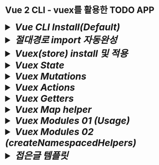 # Vue 2 CLI - vuex를 활용한 TODO APP

<details>
<summary style="font-size:30px; font-weight:bold; font-style:italic;">Vue CLI Install(Default)</summary>
<br>

- ### vue project 생성

  ```bash
  vue create {프로젝트명}
  ```

- ### 개발 환경 구축 옵션 선택
  ```text/plain
  Vue CLI v5.0.8
  ? Please pick a preset:
    Default ([Vue 3] babel, eslint)
  > Default ([Vue 2] babel, eslint)
    Manually select features
  ```

</details>

<details>
<summary style="font-size:30px; font-weight:bold; font-style:italic;">절대경로 import 자동완성</summary>
<br>

  Ctrl + Spacebar를 타이핑하게 되면 자동완성이 뜬다.  
  일반적인 js의 경로는 ./으로 상대경로가 잡힌다.  
  vue에서는 @ 기호가 src 디렉토리를 참조하는 별칭으로 사용된다.  
  기본적으로 src의 별칭인 @/가 붙고 이후의 경로는 자동으로 완성해준다.

- ### Ctrl + Shift + P
  - settings.json
    ```json
      "javascript.preferences.importModuleSpecifier": "non-relative",
      "typescript.preferences.importModuleSpecifier": "non-relative",
    ```

</details>
<details>
<summary style="font-size:30px; font-weight:bold; font-style:italic;">Vuex(store) install 및 적용</summary>
<br>

- ### 기본 명령어
  ```bash
  npm install vuex
  ```
  기본 명령어를 사용할 경우 최신버전인 4 버전이 설치 된다.  
  그러나 현재 vue 버전에서는 4 버전을 지원하지 않는다.  
  따라서 아래와 같이 진행한다.  

  (만약 이미 4 버전을 설치했다면 제거 후 진행하도록 한다.  )

- ### 제거 명령어
  ```bash
  npm uninstall vuex
  ```

- ### 3.1.3 설치 명령어
  ```bash
  npm install vuex/@3.1.3
  ```

- ### Store 구성
  ```js
  import Vue from 'vue'
  import Vuex from 'vuex'
  Vue.use(Vuex)

  export default new Vuex.Store({
    state: {
      todos: [
        { id: 1, text: 'buy a car', checked: false},
        { id: 2, text: 'play a game', checked: false},
      ]
    },
    mutations: {

    },
    actions: {

    },
    getters: {

    }
  })
  ```

- ### Store 적용 (전역 등록)
  ```js
  import Vue from 'vue'
  import App from './App.vue'
  import store from './store'

  Vue.config.productionTip = false

  new Vue({
    store,
    render: h => h(App),
  }).$mount('#app')
  ```

</details>

<details>
<summary style="font-size:30px; font-weight:bold; font-style:italic;">Vuex State</summary>
<br>

# 호출
state 변수는 vue 확장자 파일의 computed 속성에 호출하여 사용한다.  

computed는 함수 형태를 정의하고, template에 해당 함수를 할당 함으로 초기 렌더링시 computed에 정의 한 함수가 호출된다.  
또한, 내부적으로 data나 state의 변경을 감지하면 이를 의존하고 있는 computed에 정의한 함수가 다시 호출 된다.  
여기서 말하는 의존이란, 계산된 값이 어떤 다른값에 따라 달라진다는 의미로,  
computed 속성의 결과가 특정한 data 속성이나 vuex state값을 기준으로 결정될 때,  
그 값을 "의존성" 이라고 한다.  

이때 state 혹은 data 그 자체를 하나로 의존하는 것이 아니라 computed에서 참조하는 특정(세부) 대상을 지칭한다.  
data라면 data에 나열된 변수중 computed에서 정확히 참조하는 변수,  
vuex state라면 state에 나열된 변수중 computed에서 정확히 참조하는 변수를 말한다.  
데이터 변수의 경우 `return this.todo` 면 `todo`, `return this.user` 면 `user`가 computed의 의존성이고  
vuex state 변수의 경우 `return this.$store.state.todo` 면 `todo`, `return this.$store.state.user` 면 `user`가 computed의 의존성이 된다.  


- ### ___.vue
  ```html
  <template>
    {{ todos }}
  </template>
  <script>
    export default {
      computed: {
        todos() {
          return this.$store.state.todoss
        }
      }
    }
  </script>
  ```


</details>
<details>
<summary style="font-size:30px; font-weight:bold; font-style:italic;">Vuex Mutations</summary>
<br>

# 정의
vuex에서 state에 있는 변수를 변경할때는 mutations 안에서 변경하는것이 규칙이다.
- ### Store
  ```js
  import Vue from 'vue'
  import Vuex from 'vuex'
  Vue.use(Vuex)

  export default new Vuex.Store({
    state: {
      todos: [
        { id: 1, text: 'buy a car', checked: false},
        { id: 2, text: 'play a game', checked: false},
      ]
    },
    mutations: {
      ADD_TODO(state, payload) {
        state.todos.push({
          id: Math.random(),
          text: payload,
          checked: false
        })
      },
    },
    actions: {

    },
    getters: {

    }
  })
  ```
mutations 속성에 함수를 정의하고 해당 함수 블록에서 state에 접근하여 state를 변경한다.
이때 함수의 첫번째 매개변수로 state를, 두번째 매개변수로 payload를 받는다.
payload는 mutations의 함수가 호출될때 전달하는 값이다.

# 호출


- ### commit
  mutations를 vue 확장자 파일에서 호출할때는 methods 속성에서 함수를 정의하고, commit을 통해 호출한다.

  - #### ___.vue
    ```html
    <template>
      <button 
        @keyup.enter="addTodo"
      >
    </template>

    <script>
    export default {
      name: 'AddTodo',
      methods: {
        addTodo(e) {
          this.$store.commit('ADD_TODO', e.target.value) // mutation 호출
        },
      },
    };
    </script>
    ```
    첫번째 매개변수로는 mutations에 정의한 함수 이름, 두번째 매개변수로는 해당 함수의 두번째 매개변수인 payload 전달값을 할당할 수 있다.

</details>
<details>
<summary style="font-size:30px; font-weight:bold; font-style:italic;">Vuex Actions</summary>
<br>

# 정의
Vuex에서 actions는 비즈니스로직 즉, 여러개의 mutations를 조합하여 호출하거나 비동기적인 로직을 처리할 때 사용한다.
여기서 말하는 비동기적인 로직은 fetch나 axios, jQuert의 ajax 뿐만 아니라 Promise객체, Async~Await 그 자체를 말한다.  

mutations에서 비동기 로직을 처리할 경우 mutations가 호출되고난 뒤, 비동기 로직이 종료되기 전 mutations의 함수 블록이 종료된다.  
state 변경을 보장받을 수 없고, getters같은 state 변경 감지에 대한 작업 처리에 영향을 주게 된다.

따라서 state의 직접적인 변경은 mutations에서 관리하고, 비동기적 작업은 actions에서 관리한다.  
(actions에서 비동기적인 작업 후 mutations를 commit-호출하는 flow로 설계할 수 있다.)


- ### Store
  ```js
  import Vue from 'vue'
  import Vuex from 'vuex'
  Vue.use(Vuex)

  export default new Vuex.Store({
    state: {
      todos: [
        { id: 1, text: 'buy a car', checked: false},
        { id: 2, text: 'play a game', checked: false},
      ]
    },
    mutations: {
      ADD_TODO(state, payload) {
        state.todos.push({
          id: Math.random(),
          text: payload,
          checked: false
        })
      },
    },
    actions: {
      addTodo(context, payload) {
      const {commit, dispatch} = context;
      /* 비동기 작업 ex) axios(2초 소요) 후 commit 호출 */
      setTimeout(function() {
        commit('ADD_TODO', payload);
      }, 2000) //2초 후 실행
    },
    },
    getters: {

    }
  })
  ```
  
  actions함수는 매개변수로 context와 payload를 받는다.
  context에는 commit과 dispatch 함수가 존재한다.
  commit을 통해 mutations을 호출하고 dispatch를 통해 다른 actions 함수를 호출한다.

# 호출


- ### dispatch
  actions를 vue 확장자 파일에서 호출할때는 methods 속성에서 함수를 정의하고, dispatch를 통해 호출한다.

  - #### ___.vue
    ```html
    <template>
      <button 
        @keyup.enter="addTodo"
      >
    </template>

    <script>
    export default {
      name: 'AddTodo',
      methods: {
        addTodo(e) {
          this.$store.dispatch('addTodo', e.target.value) // action 호출
        },
      },
    };
    </script>
    ```
    첫번째 매개변수로는 actions에 정의한 함수 이름, 두번째 매개변수로는 해당 함수의 두번째 매개변수인 payload 전달값을 할당할 수 있다.

</details>
<details>
<summary style="font-size:30px; font-weight:bold; font-style:italic;">Vuex Getters</summary>
<br>

# 정의
Vuex에서 getters는 vue 인스턴스에서 computed와 비슷한 역할을 한다.  
연산된 state값을 접근하는 속성으로 여러 뷰 컴포넌트에서 재사용이 가능하다.   
computed와 같이 캐싱 기능이 있다.


- ### Store
  ```js
  import Vue from 'vue'
  import Vuex from 'vuex'
  Vue.use(Vuex)

  export default new Vuex.Store({
    state: {
      todos: [
        { id: 1, text: 'buy a car', checked: false},
        { id: 2, text: 'play a game', checked: false},
      ]
    },
    mutations: {
    },
    actions: {
    },
    getters: {
      numberOfCompletedTodo(state) {
      return state.todos.filter(todo => todo.checked).length
    }
    }
  })
  ```
  getters에 정의한 함수는 첫번째 매개변수로 store의 state를 접근할 수 있다.  
  (호출부에서 전달하는것이 아님.)

# 호출

getters는 vue 인스턴스의 computed속성에 정의된 함수의 반환값에 호출하여 사용한다.
- ### ___.vue
  ```html
  <template>
    <div>
      Completed Todo: {{ numberOfCompletedTodo }}
    </div>
  </template>

  <script>
  export default {
    name: 'CompletedTodo',
    computed: {
      /* numberOfCompletedTodo() { // getters 적용 전 (state 직접 접근 후 연산)
          return this.$store.state.todos.filter(todo => todo.checked).length
      }, */
      numberOfCompletedTodo() {
        return this.$store.getters.numberOfCompletedTodo // getters 적용
      }
    },
  };
  </script>
  ```

</details>
<details>
<summary style="font-size:30px; font-weight:bold; font-style:italic;">Vuex Map helper</summary>
<br>
  this.$store 객체를 통한 store의 접근 코드는 컴포넌트가 많아질수록 추적이 어려워진다.  
  Vuex store에는 state, mutations, actions, getters 각 속성을 빠르게 접근할 수 있는 기능을 제공한다.  

## Map Helper 종류
- mapState
- mapMutations
- mapActions
- mapState

- ### Arrow 참조 & Object Mapping

  ```html
  <script>
  import { mapState, mapGetters, mapMutations, mapActions } from 'vuex'
  export default {
    computed: {
      ...mapState(state => state.todos)
      ...mapState({
        schedule: state => state.todos
      })
      ...mapGetters(['numberOfCompletedTodo']) // getters는 화살표 함수 참조가 불가능하다.
    },
    methods: {
      ...mapMutations({
        ADD_TODO: (context, payload) => context.commit('ADD_TODO', payload),
      })
      ...mapActions({
        addTodo: (context, payload) => context.dispatch('addTodo', payload)
      })

    }
  };
  </script>
  ```
- ### String 참조 - Array

  ```html

  <script>
  import { mapState, mapGetters, mapMutations, mapActions } from 'vuex'
  export default {
    computed: {
      ...mapState(['aS', 'bS', 'cS'])
      ...mapGetters(['aG', 'bG', 'cG']) 
    },
    methods: {
      ...mapMutations(['aM', 'bM', 'cM'])
      ...mapActions(['aA', 'bA', 'cA'])
    }
  };
  </script>
  ```

- ### String 참조 - Object Mapping

  ```html

  <script>
  import { mapState, mapGetters, mapMutations, mapActions } from 'vuex'
  export default {
    computed: {
      ...mapState(['todos'])
      ...mapState({schedule: 'todos'}) // 다른 이름으로 맵핑
      ...mapGetters(['numberOfCompletedTodo']) 
      ...mapGetters({count: 'numberOfCompletedTodo'}) // getters는 화살표 함수 참조가 불가능하다.
    },
    methods: {
      ...mapMutations(['ADD_TODO'])
      ...mapMutations({ADD_TODO: 'ADD_TODO'})
      ...mapActions(['addTodo'])
      ...mapActions({addTodo: 'addTodo'})
    }
  };
  </script>
  ```


</details>
<details>
<summary style="font-size:30px; font-weight:bold; font-style:italic;">Vuex Modules 01 (Usage)</summary>
<br>

- ### store/modules/todo.js
  ```js
  export default {
    namespaced: true,
    state: {
      todos: [
        { id: 1, text: 'buy a car', checked: false},
        { id: 2, text: 'play a game', checked: false},
      ],
    },
    mutations: { // state 접근 및 변경 함수 정의
      ADD_TODO(state, payload) {
        console.log("payload: ", payload)
        state.todos.push({
          id: Math.random(),
          text: payload,
          checked: false
        })
      },
    },
    actions: { // 비동기 작업 후 state 변경
      addTodo(context, payload) {
        const {commit, dispatch} = context;
        /* 비동기 작업 ex) axios(2초 소요) 후 commit 호출 */
        setTimeout(function() {
          commit('ADD_TODO', payload);
        }, 2000) //2초 후 실행
      },
    },
    getters: { // 컴포넌트의 computed에서 사용한다. (재사용 가능) computed처럼 캐싱기능 있음.
      numberOfCompletedTodo(state) {
        return state.todos.filter(todo => todo.checked).length
      }
    }
  }
  ```
- ### store/modules/user.js
  ```js
  export default {
    namespaced: true,
    state: {
      users: [/* 생략 */],
    },
    mutations: {/* 생략 */},
    actions: {/* 생략 */},
    getters: {/* 생략 */}
  }
  ```


- ### store/index.js

  ```js
  import Vue from 'vue'
  import Vuex from 'vuex'
  import todo from './modules/todo'
  import user from './modules/user'
  Vue.use(Vuex)

  export default new Vuex.Store({
    modules: {
      todo,user // nameSpace 등록 
    },
    state: {},
    mutations: {},
    actions: {},
    getters: {},
  })
  ```

- ### Arrow 참조 & Object Mapping

  ```html
  <script>
  import { mapState, mapGetters, mapMutations, mapActions } from 'vuex'
  export default {
    computed: {
      ...mapState(state => state.todo.todos)
      ...mapState({schedule: state => state.todo.todos})
      ...mapGetters('todo', ['numberOfCompletedTodo']) // getters는 화살표 함수 참조가 불가능하다.
    },
    methods: {
      ...mapMutations({
        ADD_TODO: (context, payload) => context.commit('todo/ADD_TODO', payload),
      })
      ...mapActions({
        addTodo: (context, payload) => context.dispatch('todo/addTodo', payload)
      })
    }
  };
  </script>
  ```
- ### Arrow 참조 & Object Mapping

  ```html
  <script>
  import { mapState, mapGetters, mapMutations, mapActions } from 'vuex'
  export default {
    computed: {
      ...mapState('todo', ['todos'])
      ...mapState('todo', {schedule: 'todos'})
      ...mapGetters('todo', ['numberOfCompletedTodo']) // getters는 화살표 함수 참조가 불가능하다.
    },
    methods: {
      ...mapMutations('todo', {ADD_TODO: 'ADD_TODO'}),
      ...mapActions('todo', {addTodo: 'addTodo'}),
    }
  };
  </script>
  ```

</details>
<details>
<summary style="font-size:30px; font-weight:bold; font-style:italic;">Vuex Modules 02 (createNamespacedHelpers)</summary>
<br>

- ### Arrow 참조 & Object Mapping

  ```html
  <script>
  
  import { createNamespacedHelpers } from 'vuex'
  const { mapState, mapGetters, mapMutations, mapActions } = createNamespacedHelpers('todo')
  export default {
    computed: {
      ...mapState(state => state.todos)
      ...mapState({
        people: state => state.todos
      })
      ...mapGetters(['numberOfCompletedTodo']) // getters는 화살표 함수 참조가 불가능하다.
    },
    methods: {
      ...mapMutations({
        ADD_TODO: (context, payload) => context.commit('ADD_TODO', payload),
      })
      ...mapActions({
        addTodo: (context, payload) => context.dispatch('addTodo', payload)
      })

    }
  };
  </script>
  ```
- ### String 참조 - Array

  ```html
  <script>
  import { createNamespacedHelpers } from 'vuex'
  const { mapState, mapGetters, mapMutations, mapActions } = createNamespacedHelpers('todo')
  export default {
    computed: {
      ...mapState(['aS', 'bS', 'cS'])
      ...mapGetters(['aG', 'bG', 'cG']) 
    },
    methods: {
      ...mapMutations(['aM', 'bM', 'cM'])
      ...mapActions(['aA', 'bA', 'cA'])
    }
  };
  </script>
  ```

- ### String 참조 - Object Mapping

  ```html

  <script>
  import { createNamespacedHelpers } from 'vuex'
  const { mapState, mapGetters, mapMutations, mapActions } = createNamespacedHelpers('todo')  export default {
    computed: {
      ...mapState(['todos'])
      ...mapState({schedule: 'todos'}) // 다른 이름으로 맵핑
      ...mapGetters(['numberOfCompletedTodo']) 
      ...mapGetters({count: 'numberOfCompletedTodo'}) // getters는 화살표 함수 참조가 불가능하다.
    },
    methods: {
      ...mapMutations(['ADD_TODO'])
      ...mapMutations({ADD_TODO: 'ADD_TODO'})
      ...mapActions(['addTodo'])
      ...mapActions({addTodo: 'addTodo'})
    }
  };
  </script>
  ```

  ## 다중 modules 참조

  ```js
  import { createNamespacedHelpers } from 'vuex'
  const {mapState : mapTodoState,  mapGetters: mapTodoGetters,
         mapActions: mapTodoActions,  mapMutations: mapTodoMutations } = createNamespacedHelpers('todo');
  const {mapState : mapUserState,  mapGetters: mapUserGetters,
         mapActions: mapUserActions,  mapMutations: mapUserMutations } = createNamespacedHelpers('user');
  export default {
    computed: {
      ...mapTodoState(['todos'])
      ...mapTodoState({schedule: 'todos'}) 
      ...mapTodoGetters(['numberOfCompletedTodo']) 
      ...mapTodoGetters({count: 'numberOfCompletedTodo'}) 

      ...mapTodoState(['users'])
      ...mapTodoState({people: 'users'}) 
      ...mapTodoGetters(['numberOfCompletedUser']) 
      ...mapTodoGetters({size: 'numberOfCompletedUser'}) 
    },
    methods: {
      ...mapTodoMutations(['ADD_TODO'])
      ...mapTodoMutations({ADD_TODO: 'ADD_TODO'})
      ...mapTodoActions(['addTodo'])
      ...mapTodoActions({addTodo: 'addTodo'})

      ...mapTodoMutations(['ADD_USER'])
      ...mapTodoMutations({ADD_USER: 'ADD_USER'})
      ...mapTodoActions(['addUser'])
      ...mapTodoActions({addUser: 'addUser'})
    }
  };
  ```

</details>
<details>
<summary style="font-size:30px; font-weight:bold; font-style:italic;">접은글 템플릿</summary>
<br>

- ### 예제코드

  ```html
  ```

- ### 예제코드
  ```js
  ```

</details>